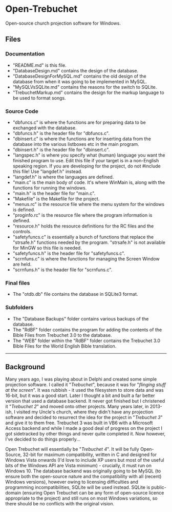 # Open-Trebuchet
Open-source church projection software for Windows.

## Files

### Documentation

* "README.md" is this file.
* "DatabaseDesign.md" contains the design of the database.
* "DatabaseDesignForMySQL.md" contains the old design of the database from when it was going to be implemented in MySQL.
* "MySQLVsSQLite.md" contains the reasons for the switch to SQLite.
* "TrebuchetMarkup.md" contains the design for the markup language to be used to format songs.

### Source Code

* "dbfuncs.c" is where the functions are for preparing data to be exchanged with the database.
* "dbfuncs.h" is the header file for "dbfuncs.c".
* "dbinsert.c" is where the functions are for inserting data from the database into the various listboxes etc in the main program.
* "dbinsert.h" is the header file for "dbinsert.c".
* "langspec.h" is where you specify what (human) language you want the finished program to use.  Edit this file if your target is in a non-English speaking region.  If you are developing for the project, do not #include this file!  Use "langdef.h" instead.
* "langdef.h" is where the languages are defined.
* "main.c" is the main body of code.  It's where WinMain is, along with the functions for running the windows.
* "main.h" is the header file for "main.c".
* "Makefile" is the Makefile for the project.
* "menus.rc" is the resource file where the menu system for the windows is defined.
* "proginfo.rc" is the resource file where the program information is defined.
* "resource.h" holds the resource definitions for the RC files and the controls.
* "safetyfuncs.c" is essentially a bunch of functions that replace the "strsafe.h" functions needed by the program.  "strsafe.h" is not available for MinGW so this file is needed.
* "safetyfuncs.h" is the header file for "safetyfuncs.c".
* "scrnfuns.c" is where the functions for managing the Screen Window are held.
* "scrnfuns.h" is the header file for "scrnfuns.c".

### Final files

* The "otdb.db" file contains the database in SQLite3 format.

### Subfolders

* The "Database Backups" folder contains various backups of the database.
* The "RdBF" folder contains the program for adding the contents of the Bible Files from Trebuchet 3.0 to the database.
* The "WEB" folder within the "RdBF" folder contains the Trebuchet 3.0 Bible Files for the World English Bible translation.

---

## Background
Many years ago, I was playing about in Delphi and created some simple projection software.  I called it "_Trebuchet_", because it was for "_flinging stuff at the screen_".  It was rubbish - it used the filesystem to store data and was 16-bit, but it was a good start.  Later I thought a bit and built a far better version that used a database backend.  It never got finished but I christened it "_Trebuchet 2_" and moved onto other projects.  Many years later, in 2013-ish, I visited my Uncle's church, where they didn't have any projection software and decided to resurrect the idea for the project in "_Trebuchet 3_" and give it to them free.  Trebuchet 3 was built in VB6 with a Microsoft Access backend and while I made a good deal of progress on the project I got sidetracked by other things and never quite completed it.  Now however, I've decided to do things properly...

Open Trebuchet will essentially be "_Trebuchet 4_".  It will be fully Open-Source, 32-bit for maximum compatibility, written in C and designed for Windows Vista onwards (I'd love to include XP users but most of the useful bits of the Windows API are Vista minimum) - crucially, it must run on Windows 10.  The database backend was originally going to be MySQL (to ensure both the open-source nature and the compatibility with all (recent) Windows versions), however owing to licensing difficulties and programming incompatibilities, SQLite will be used instead.  SQLite is public-domain (ensuring Open Trebuchet can be any form of open-source licence appropriate to the project) and still runs on most Windows variations, so there should be no conflicts with the original vision.
